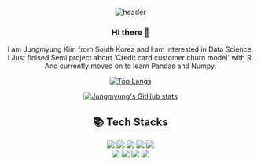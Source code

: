 <div align=center> 

 ![header](https://capsule-render.vercel.app/api?type=waving&color=gradient&customColorList=17&height=250&section=header&text=Jungmyung&fontSize=80&fontAlign=70&fontAlignY=40)
 
 <h3> Hi there 🙋 </h3>
 <p>
   I am Jungmyung Kim from South Korea and I am interested in Data Science.<br>
   I Just finised Semi project about 'Credit card customer churn model' with R. <br>
   And currently moved on to learn Pandas and Numpy. 
 </p>
 
  
 <!--
**jungmyung-kr/jungmyung-kr** is a ✨ _special_ ✨ repository because its `README.md` (this file) appears on your GitHub profile.

Here are some ideas to get you started:

- 🔭 I’m currently working on ...
- 🌱 I’m currently learning ...
- 👯 I’m looking to collaborate on ...
- 🤔 I’m looking for help with ...
- 💬 Ask me about ...
- 📫 How to reach me: ...
- 😄 Pronouns: ...
- ⚡ Fun fact: ...
<img src="">
-->
  
  [![Top Langs](https://github-readme-stats.vercel.app/api/top-langs/?username=jungmyung-kr&layout=compact&theme=graywhite&show_icons=true)](https://github.com/jungmyung-kr/)
  
  [![Jungmyung's GitHub stats](https://github-readme-stats.vercel.app/api?username=jungmyung-kr&show_icons=true&theme=graywhite&hide=issues,contribs)](https://github.com/jungmyung-kr/github-readme-stats)
  
  
      
  <h2>📚 Tech Stacks</h2>
  <img src="https://img.shields.io/badge/python-3670A0?style=for-the-badge&logo=python&logoColor=ffdd54">
  <img src="https://img.shields.io/badge/pandas-%23150458.svg?style=for-the-badge&logo=pandas&logoColor=white">
  <img src="https://img.shields.io/badge/numpy-%23013243.svg?style=for-the-badge&logo=numpy&logoColor=white">
  <img src="https://img.shields.io/badge/r-%23276DC3.svg?style=for-the-badge&logo=r&logoColor=white">
  <img src="https://img.shields.io/badge/Oracle-F80000?style=for-the-badge&logo=oracle&logoColor=white">
  <br>
  <img src="https://img.shields.io/badge/Anaconda-%2344A833.svg?style=for-the-badge&logo=anaconda&logoColor=white">
  <img src="https://img.shields.io/badge/Spyder-838485?style=for-the-badge&logo=spyder%20ide&logoColor=maroon">
  <img src="https://img.shields.io/badge/mariaDB-003545?style=for-the-badge&logo=mariaDB&logoColor=white">
  <img src="https://img.shields.io/badge/cent%20os-002260?style=for-the-badge&logo=centos&logoColor=F0F0F0">

  
</div>
